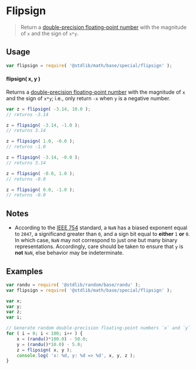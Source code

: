# Flipsign

> Return a [double-precision floating-point number][ieee754] with the magnitude of `x` and the sign of `x*y`.

<section class="usage">

## Usage

```javascript
var flipsign = require( '@stdlib/math/base/special/flipsign' );
```

#### flipsign( x, y )

Returns a [double-precision floating-point number][ieee754] with the magnitude of `x` and the sign of `x*y`; i.e., only return `-x` when `y` is a negative number.

```javascript
var z = flipsign( -3.14, 10.0 );
// returns -3.14

z = flipsign( -3.14, -1.0 );
// returns 3.14

z = flipsign( 1.0, -0.0 );
// returns -1.0

z = flipsign( -3.14, -0.0 );
// returns 3.14

z = flipsign( -0.0, 1.0 );
// returns -0.0

z = flipsign( 0.0, -1.0 );
// returns -0.0
```

</section>

<!-- /.usage -->

<section class="notes">

## Notes

-   According to the [IEEE 754][ieee754] standard, a `NaN` has a biased exponent equal to `2047`, a significand greater than `0`, and a sign bit equal to **either** `1` **or** `0`. In which case, `NaN` may not correspond to just one but many binary representations. Accordingly, care should be taken to ensure that `y` is **not** `NaN`, else behavior may be indeterminate.

</section>

<!-- /.notes -->

<section class="examples">

## Examples

```javascript
var randu = require( '@stdlib/random/base/randu' );
var flipsign = require( '@stdlib/math/base/special/flipsign' );

var x;
var y;
var z;
var i;

// Generate random double-precision floating-point numbers `x` and `y` and flip the sign of `x` only if `y` is negative...
for ( i = 0; i < 100; i++ ) {
    x = (randu()*100.0) - 50.0;
    y = (randu()*10.0) - 5.0;
    z = flipsign( x, y );
    console.log( 'x: %d, y: %d => %d', x, y, z );
}
```

</section>

<!-- /.examples -->

<section class="links">

[ieee754]: https://en.wikipedia.org/wiki/IEEE_754-1985

</section>

<!-- /.links -->

